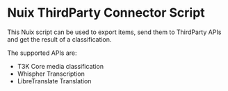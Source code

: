 # Nuix ThirdParty Connector Script

This Nuix script can be used to export items, send them to ThirdParty APIs and get the result of a classification.

The supported APIs are:

- T3K Core media classification
- Whispher Transcription
- LibreTranslate Translation